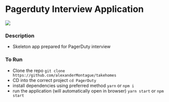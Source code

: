 # Pagerduty Interview Application
![](https://i.imgur.com/Mq1WJah.png)

### Description
- Skeleton app prepared for PagerDuty interview

### To Run
- Clone the repo `git clone https://github.com/alexanderMontague/takehomes`
- CD into the correct project `cd PagerDuty`
- install dependencies using preferred method `yarn` or `npm i`
- run the application (will automatically open in browser) `yarn start` or `npm start`
